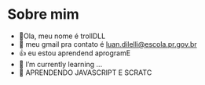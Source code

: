 # Sobre  mim
- 👋Ola, meu  nome  é  trollDLL
- 👀  meu gmail pra contato é  luan.dilelli@escola.pr.gov.br
-  👍  eu  estou aprendend  aprogramE
- 🌱 I’m currently learning ...
- 💞 APRENDENDO  JAVASCRIPT E SCRATC
